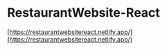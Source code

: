 # RestaurantWebsite-React
[https://restaurantwebsitereact.netlify.app/](https://restaurantwebsitereact.netlify.app/)
